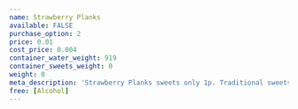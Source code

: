 ```yaml
---
name: Strawberry Planks
available: FALSE
purchase_option: 2
price: 0.01
cost_price: 0.004
container_water_weight: 919
container_sweets_weight: 0
weight: 0
meta_description: 'Strawberry Planks sweets only 1p. Traditional sweets and more at Humbugs Confectionery Store. Specialists in satisfying your sweet tooth!'
free: [Alcohol]
---
```

